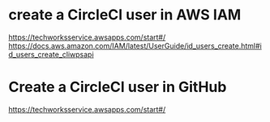 

# create a CircleCI user in AWS IAM
https://techworksservice.awsapps.com/start#/
https://docs.aws.amazon.com/IAM/latest/UserGuide/id_users_create.html#id_users_create_cliwpsapi

# Create a CircleCI user in GitHub

https://techworksservice.awsapps.com/start#/
